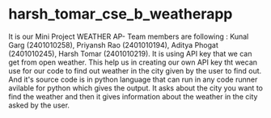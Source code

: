 # harsh_tomar_cse_b_weatherapp
It is our Mini Project 
WEATHER AP-
Team members are following :
Kunal Garg  (2401010258),
Priyansh Rao  (2401010194),
Aditya Phogat  (2401010245),
Harsh Tomar   (2401010219).
It is using API key that we can get from open weather. This help us in creating our own API key tht wecan use for our code to find out weather in the city given by the user to find out. And it's source code is in python language that can run in any code runner avilable for python which gives the output. It asks about the city you want to find the weather and then it gives information about the weather in the city asked by the user.
